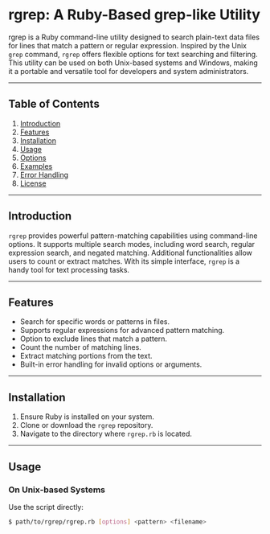 # rgrep: A Ruby-Based grep-like Utility

rgrep is a Ruby command-line utility designed to search plain-text data files for lines that match a pattern or regular expression. Inspired by the Unix `grep` command, `rgrep` offers flexible options for text searching and filtering. This utility can be used on both Unix-based systems and Windows, making it a portable and versatile tool for developers and system administrators.

---

## Table of Contents
1. [Introduction](#introduction)
2. [Features](#features)
3. [Installation](#installation)
4. [Usage](#usage)
5. [Options](#options)
6. [Examples](#examples)
7. [Error Handling](#error-handling)
8. [License](#license)

---

## Introduction

`rgrep` provides powerful pattern-matching capabilities using command-line options. It supports multiple search modes, including word search, regular expression search, and negated matching. Additional functionalities allow users to count or extract matches. With its simple interface, `rgrep` is a handy tool for text processing tasks.

---

## Features

- Search for specific words or patterns in files.
- Supports regular expressions for advanced pattern matching.
- Option to exclude lines that match a pattern.
- Count the number of matching lines.
- Extract matching portions from the text.
- Built-in error handling for invalid options or arguments.

---

## Installation

1. Ensure Ruby is installed on your system.
2. Clone or download the `rgrep` repository.
3. Navigate to the directory where `rgrep.rb` is located.

---

## Usage

### On Unix-based Systems
Use the script directly:
```bash
$ path/to/rgrep/rgrep.rb [options] <pattern> <filename>
